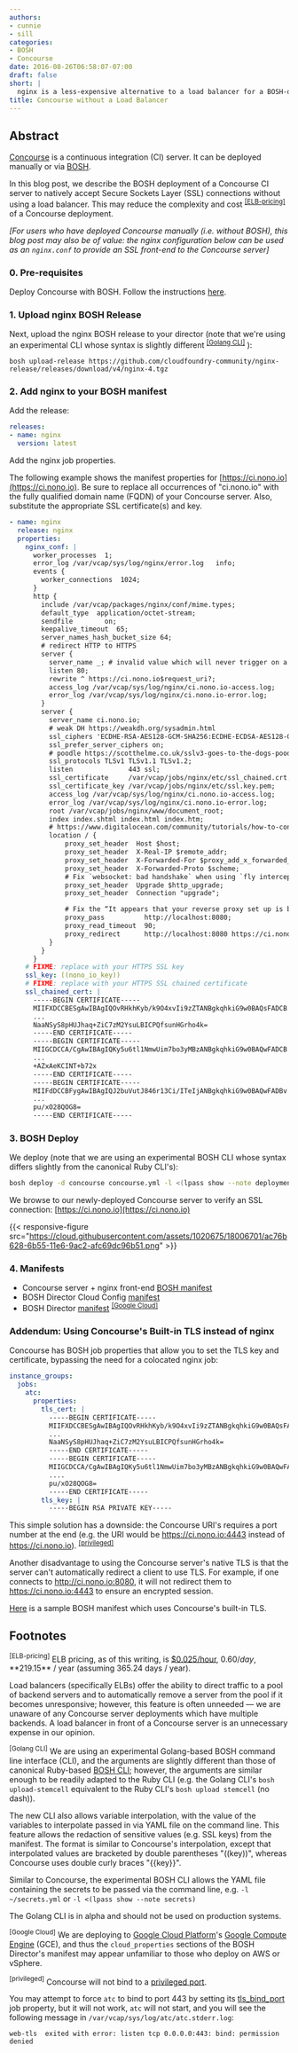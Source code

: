 ```yaml
---
authors:
- cunnie
- sill
categories:
- BOSH
- Concourse
date: 2016-08-26T06:58:07-07:00
draft: false
short: |
  nginx is a less-expensive alternative to a load balancer for a BOSH-deployed Concourse server's SSL termination.
title: Concourse without a Load Balancer
---
```


## Abstract

[Concourse](http://concourse.ci/) is a continuous integration (CI) server. It
can be deployed manually or via
[BOSH](http://concourse.ci/clusters-with-bosh.html).

In this blog post, we describe the BOSH deployment of a Concourse CI server to
natively accept Secure Sockets Layer (SSL) connections without using a load
balancer. This may reduce the complexity and cost
<sup>[[ELB-pricing]](#ELB-pricing)</sup> of a Concourse deployment.

*[For users who have deployed Concourse manually (i.e. without BOSH), this blog
post may also be of value: the nginx configuration below can be used as an
`nginx.conf` to provide an SSL front-end to the Concourse server]*

### 0. Pre-requisites

Deploy Concourse with BOSH. Follow the instructions
[here](http://concourse.ci/clusters-with-bosh.html).

### 1. Upload nginx BOSH Release

Next, upload the nginx BOSH release to your director (note that we're using an
experimental CLI whose syntax is slightly different <sup>[[Golang
CLI]](#golangcli)</sup> ):

```
bosh upload-release https://github.com/cloudfoundry-community/nginx-release/releases/download/v4/nginx-4.tgz
```

### 2. Add nginx to your BOSH manifest

Add the release:

```yaml
releases:
- name: nginx
  version: latest
```

Add the nginx job properties.

The following example shows the manifest properties for
[https://ci.nono.io](https://ci.nono.io). Be sure to replace all occurrences of
"ci.nono.io" with the fully qualified domain name (FQDN) of your Concourse
server. Also, substitute the appropriate SSL certificate(s) and key.

```yaml
- name: nginx
  release: nginx
  properties:
    nginx_conf: |
      worker_processes  1;
      error_log /var/vcap/sys/log/nginx/error.log   info;
      events {
        worker_connections  1024;
      }
      http {
        include /var/vcap/packages/nginx/conf/mime.types;
        default_type  application/octet-stream;
        sendfile        on;
        keepalive_timeout  65;
        server_names_hash_bucket_size 64;
        # redirect HTTP to HTTPS
        server {
          server_name _; # invalid value which will never trigger on a real hostname.
          listen 80;
          rewrite ^ https://ci.nono.io$request_uri?;
          access_log /var/vcap/sys/log/nginx/ci.nono.io-access.log;
          error_log /var/vcap/sys/log/nginx/ci.nono.io-error.log;
        }
        server {
          server_name ci.nono.io;
          # weak DH https://weakdh.org/sysadmin.html
          ssl_ciphers 'ECDHE-RSA-AES128-GCM-SHA256:ECDHE-ECDSA-AES128-GCM-SHA256:ECDHE-RSA-AES256-GCM-SHA384:ECDHE-ECDSA-AES256-GCM-SHA384:DHE-RSA-AES128-GCM-SHA256:DHE-DSS-AES128-GCM-SHA256:kEDH+AESGCM:ECDHE-RSA-AES128-SHA256:ECDHE-ECDSA-AES128-SHA256:ECDHE-RSA-AES128-SHA:ECDHE-ECDSA-AES128-SHA:ECDHE-RSA-AES256-SHA384:ECDHE-ECDSA-AES256-SHA384:ECDHE-RSA-AES256-SHA:ECDHE-ECDSA-AES256-SHA:DHE-RSA-AES128-SHA256:DHE-RSA-AES128-SHA:DHE-DSS-AES128-SHA256:DHE-RSA-AES256-SHA256:DHE-DSS-AES256-SHA:DHE-RSA-AES256-SHA:AES128-GCM-SHA256:AES256-GCM-SHA384:AES128-SHA256:AES256-SHA256:AES128-SHA:AES256-SHA:AES:CAMELLIA:DES-CBC3-SHA:!aNULL:!eNULL:!EXPORT:!DES:!RC4:!MD5:!PSK:!aECDH:!EDH-DSS-DES-CBC3-SHA:!EDH-RSA-DES-CBC3-SHA:!KRB5-DES-CBC3-SHA';
          ssl_prefer_server_ciphers on;
          # poodle https://scotthelme.co.uk/sslv3-goes-to-the-dogs-poodle-kills-off-protocol/
          ssl_protocols TLSv1 TLSv1.1 TLSv1.2;
          listen              443 ssl;
          ssl_certificate     /var/vcap/jobs/nginx/etc/ssl_chained.crt.pem;
          ssl_certificate_key /var/vcap/jobs/nginx/etc/ssl.key.pem;
          access_log /var/vcap/sys/log/nginx/ci.nono.io-access.log;
          error_log /var/vcap/sys/log/nginx/ci.nono.io-error.log;
          root /var/vcap/jobs/nginx/www/document_root;
          index index.shtml index.html index.htm;
          # https://www.digitalocean.com/community/tutorials/how-to-configure-nginx-with-ssl-as-a-reverse-proxy-for-jenkins
          location / {
              proxy_set_header  Host $host;
              proxy_set_header  X-Real-IP $remote_addr;
              proxy_set_header  X-Forwarded-For $proxy_add_x_forwarded_for;
              proxy_set_header  X-Forwarded-Proto $scheme;
              # Fix `websocket: bad handshake` when using `fly intercept`
              proxy_set_header  Upgrade $http_upgrade;
              proxy_set_header  Connection "upgrade";

              # Fix the “It appears that your reverse proxy set up is broken" error.
              proxy_pass          http://localhost:8080;
              proxy_read_timeout  90;
              proxy_redirect      http://localhost:8080 https://ci.nono.io;
          }
        }
      }
    # FIXME: replace with your HTTPS SSL key
    ssl_key: ((nono_io_key))
    # FIXME: replace with your HTTPS SSL chained certificate
    ssl_chained_cert: |
      -----BEGIN CERTIFICATE-----
      MIIFXDCCBESgAwIBAgIQOvRHkhKyb/k9O4xvIi9zZTANBgkqhkiG9w0BAQsFADCB
      ...
      NaaNSyS8pHUJhaq+ZiC7zM2YsuLBICPQfsunHGrho4k=
      -----END CERTIFICATE-----
      -----BEGIN CERTIFICATE-----
      MIIGCDCCA/CgAwIBAgIQKy5u6tl1NmwUim7bo3yMBzANBgkqhkiG9w0BAQwFADCB
      ...
      +AZxAeKCINT+b72x
      -----END CERTIFICATE-----
      -----BEGIN CERTIFICATE-----
      MIIFdDCCBFygAwIBAgIQJ2buVutJ846r13Ci/ITeIjANBgkqhkiG9w0BAQwFADBv
      ...
      pu/xO28QOG8=
      -----END CERTIFICATE-----
```

### 3. BOSH Deploy

We deploy (note that we are using an experimental BOSH CLI whose syntax
differs slightly from the canonical Ruby CLI's):

```sh
bosh deploy -d concourse concourse.yml -l <(lpass show --note deployments)
```

We browse to our newly-deployed Concourse server to verify an SSL connection:
[https://ci.nono.io](https://ci.nono.io)

{{< responsive-figure src="https://cloud.githubusercontent.com/assets/1020675/18006701/ac76b628-6b55-11e6-9ac2-afc69dc96b51.png" >}}

### 4. Manifests

* Concourse server + nginx front-end [BOSH
manifest](https://github.com/cunnie/deployments/blob/84900b6067b8d935e86991f428c4f246914082b7/concourse.yml)
* BOSH Director Cloud Config
[manifest](https://github.com/cunnie/deployments/blob/84900b6067b8d935e86991f428c4f246914082b7/cloud-config-gce.yml)
* BOSH Director
[manifest](https://github.com/cunnie/deployments/blob/84900b6067b8d935e86991f428c4f246914082b7/bosh-gce.yml)
<sup>[[Google Cloud]](#google_cloud)</sup>

### Addendum: Using Concourse's Built-in TLS instead of nginx

Concourse has BOSH job properties that allow you to set the TLS key and
certificate, bypassing the need for a colocated nginx job:

```yaml
instance_groups:
  jobs:
    atc:
      properties:
        tls_cert: |
          -----BEGIN CERTIFICATE-----
          MIIFXDCCBESgAwIBAgIQOvRHkhKyb/k9O4xvIi9zZTANBgkqhkiG9w0BAQsFADCB
          ...
          NaaNSyS8pHUJhaq+ZiC7zM2YsuLBICPQfsunHGrho4k=
          -----END CERTIFICATE-----
          -----BEGIN CERTIFICATE-----
          MIIGCDCCA/CgAwIBAgIQKy5u6tl1NmwUim7bo3yMBzANBgkqhkiG9w0BAQwFADCB
          ....
          pu/xO28QOG8=
          -----END CERTIFICATE-----
        tls_key: |
          -----BEGIN RSA PRIVATE KEY-----
```

This simple solution has a downside: the Concourse URI's requires a port number
at the end (e.g. the URI would be https://ci.nono.io:4443 instead of
https://ci.nono.io). <sup>[[privileged]](#privileged)</sup>

Another disadvantage to using the Concourse server's native TLS is that the
server can't automatically redirect a client to use TLS. For example, if one
connects to http://ci.nono.io:8080, it will not redirect them to
https://ci.nono.io:4443 to ensure an encrypted session.

[Here](https://github.com/cunnie/deployments/blob/1e9a96203acfd806822834f4d6932225771c834b/concourse.yml)
is a sample BOSH manifest which uses Concourse's built-in TLS.

## Footnotes

<a name="ELB-pricing"><sup>[ELB-pricing]</sup></a> ELB pricing, as of this
writing, is
[$0.025/hour](https://aws.amazon.com/elasticloadbalancing/pricing/), $0.60/day,
**$219.15** / year (assuming 365.24 days / year).

Load balancers (specifically ELBs) offer the ability to direct traffic to a pool
of backend servers and to automatically remove a server from the pool if it
becomes unresponsive; however, this feature is often unneeded &mdash; we are
unaware of any Concourse server deployments which have multiple backends. A load
balancer in front of a Concourse server is an unnecessary expense in our opinion.

<a name="golangcli"><sup>[Golang CLI]</sup></a>
We are using an experimental Golang-based BOSH command line interface (CLI), and
the arguments are slightly different than those of canonical Ruby-based [BOSH
CLI](https://github.com/cloudfoundry/bosh/tree/master/bosh_cli); however, the
arguments are similar enough to be readily adapted to the Ruby CLI (e.g. the
Golang CLI's `bosh upload-stemcell` equivalent to the Ruby CLI's `bosh upload
stemcell` (no dash)).

The new CLI also allows variable interpolation, with the value of the variables
to interpolate passed in via YAML file on the command line. This feature allows
the redaction of sensitive values (e.g. SSL keys) from the manifest. The format
is similar to Concourse's interpolation, except that interpolated values are
bracketed by double parentheses "((key))", whereas Concourse uses double curly
braces "{{key}}".

Similar to Concourse, the experimental BOSH CLI allows the YAML file containing
the secrets to be passed via the command line, e.g. `-l ~/secrets.yml` or
`-l <(lpass show --note secrets)`

The Golang CLI is in alpha and should not be used on production systems.

<a name="google_cloud"><sup>[Google Cloud]</sup></a>
We are deploying to [Google Cloud Platform](https://cloud.google.com/)'s [Google
Compute Engine](https://cloud.google.com/compute/) (GCE), and thus the
`cloud_properties` sections of the BOSH Director's manifest may appear
unfamiliar to those who deploy on AWS or vSphere.

<a name="privileged"><sup>[privileged]</sup></a> Concourse will not bind to a
[privileged
port](http://unix.stackexchange.com/questions/16564/why-are-the-first-1024-ports-restricted-to-the-root-user-only).

You may attempt to force `atc` to bind to port 443 by setting its
[tls_bind_port](https://github.com/concourse/concourse/blob/b0d0c99edb7a1f379c350426d0e71ab16b74da56/jobs/atc/spec#L42-L45)
job property, but it will not work,  `atc` will not start, and you will see the
following message in `/var/vcap/sys/log/atc/atc.stderr.log`:

```
web-tls  exited with error: listen tcp 0.0.0.0:443: bind: permission denied
```
